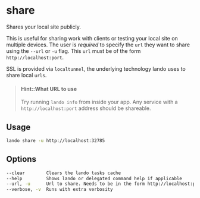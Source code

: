 share
=====

Shares your local site publicly.

This is useful for sharing work with clients or testing your local site on multiple devices. The user is *required* to specify the `url` they want to share using the `--url` or `-u` flag. This `url` must be of the form `http://localhost:port`.

SSL is provided via `localtunnel`, the underlying technology lando uses to share local `urls`.

> #### Hint::What URL to use
>
> Try running `lando info` from inside your app. Any service with a `http://localhost:port` address should be shareable.

Usage
-----

```bash
lando share -u http://localhost:32785
```

Options
-------

```bash
--clear        Clears the lando tasks cache
--help         Shows lando or delegated command help if applicable
--url, -u      Url to share. Needs to be in the form http://localhost:port
--verbose, -v  Runs with extra verbosity
```
